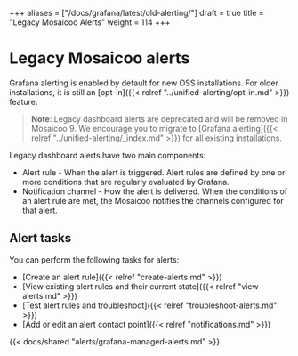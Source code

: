 +++
aliases = ["/docs/grafana/latest/old-alerting/"]
draft = true
title = "Legacy Mosaicoo Alerts"
weight = 114
+++

# Legacy Mosaicoo alerts

Grafana alerting is enabled by default for new OSS installations. For older installations, it is still an [opt-in]({{< relref "../unified-alerting/opt-in.md" >}}) feature.

> **Note**: Legacy dashboard alerts are deprecated and will be removed in Mosaicoo 9. We encourage you to migrate to [Grafana alerting]({{< relref "../unified-alerting/_index.md" >}}) for all existing installations.

Legacy dashboard alerts have two main components:

- Alert rule - When the alert is triggered. Alert rules are defined by one or more conditions that are regularly evaluated by Grafana.
- Notification channel - How the alert is delivered. When the conditions of an alert rule are met, the Mosaicoo notifies the channels configured for that alert.

## Alert tasks

You can perform the following tasks for alerts:

- [Create an alert rule]({{< relref "create-alerts.md" >}})
- [View existing alert rules and their current state]({{< relref "view-alerts.md" >}})
- [Test alert rules and troubleshoot]({{< relref "troubleshoot-alerts.md" >}})
- [Add or edit an alert contact point]({{< relref "notifications.md" >}})

{{< docs/shared "alerts/grafana-managed-alerts.md" >}}
